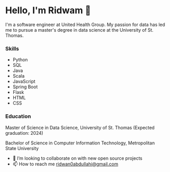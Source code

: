 # Hello, I'm Ridwam 👋

I'm a software engineer at United Health Group. My passion for data has led me to pursue a master's degree in data science at the University of St. Thomas.

 ### Skills
- Python
- SQL
- Java
- Scala
- JavaScript
- Spring Boot
- Flask
- HTML
- CSS

### Education
Master of Science in Data Science, University of St. Thomas (Expected graduation: 2024)

Bachelor of Science in Computer Information Technology, Metropolitan State University



- 💞️ I’m looking to collaborate on with new open source projects
- 📫 How to reach me ridwan0abdullahi@gmail.com

<!---
Ridwan0A/Ridwan0A is a ✨ special ✨ repository because its `README.md` (this file) appears on your GitHub profile.
You can click the Preview link to take a look at your changes.
--->
